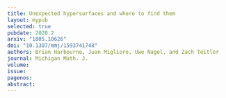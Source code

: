 ```yaml
---
title: Unexpected hypersurfaces and where to find them
layout: mypub
selected: true
pubdate: 2020.2
arxiv: "1805.10626"
doi: "10.1307/mmj/1593741748"
authors: Brian Harbourne, Juan Migliore, Uwe Nagel, and Zach Teitler
journal: Michigan Math. J.
volume: 
issue:
pagenos:
abstract:
---
```

